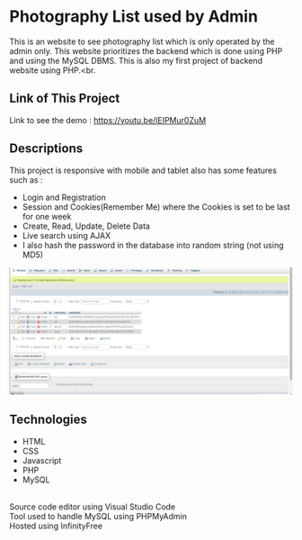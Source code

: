 # Photography List used by Admin
This is an website to see photography list which is only operated by the admin only. This website prioritizes the backend which is done using PHP and using the MySQL DBMS. This is also my first project of backend website using PHP.<br.

## Link of This Project
Link to see the demo :
https://youtu.be/lEIPMur0ZuM

## Descriptions
This project is responsive with mobile and tablet also has some features such as :<br>
<ul>
  <li>Login and Registration</li>
  <li>Session and Cookies(Remember Me) where the Cookies is set to be last for one week</li>
  <li>Create, Read, Update, Delete Data</li>
  <li>Live search using AJAX</li>
  <li>I also hash the password in the database into random string (not using MD5)</li>
</ul>

<img src="img/hash_pass.png">

## Technologies
<ul>
  <li>HTML</li>
  <li>CSS</li>
  <li>Javascript</li>
  <li>PHP</li>
  <li>MySQL</li>  
</ul>
<br>
Source code editor using Visual Studio Code<br>
Tool used to handle MySQL using PHPMyAdmin<br>
Hosted using InfinityFree

